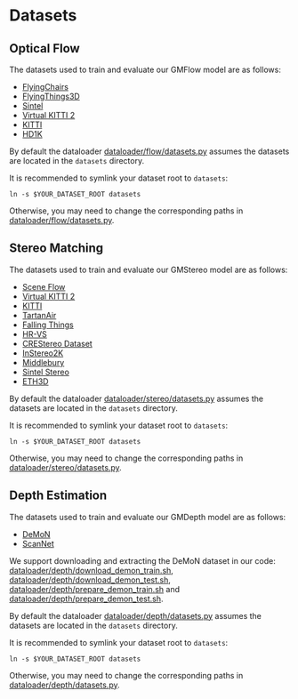 # Datasets



## Optical Flow

The datasets used to train and evaluate our GMFlow model are as follows:

- [FlyingChairs](https://lmb.informatik.uni-freiburg.de/resources/datasets/FlyingChairs.en.html#flyingchairs)
- [FlyingThings3D](https://lmb.informatik.uni-freiburg.de/resources/datasets/SceneFlowDatasets.en.html)
- [Sintel](http://sintel.is.tue.mpg.de/)
- [Virtual KITTI 2](https://europe.naverlabs.com/research/computer-vision/proxy-virtual-worlds-vkitti-2/)
- [KITTI](http://www.cvlibs.net/datasets/kitti/eval_scene_flow.php?benchmark=flow)
- [HD1K](http://hci-benchmark.iwr.uni-heidelberg.de/)

By default the dataloader [dataloader/flow/datasets.py](dataloader/flow/datasets.py) assumes the datasets are located in the `datasets` directory.

It is recommended to symlink your dataset root to `datasets`:

```
ln -s $YOUR_DATASET_ROOT datasets
```

Otherwise, you may need to change the corresponding paths in [dataloader/flow/datasets.py](dataloader/flow/datasets.py).



## Stereo Matching

The datasets used to train and evaluate our GMStereo model are as follows:

- [Scene Flow](https://lmb.informatik.uni-freiburg.de/resources/datasets/SceneFlowDatasets.en.html)
- [Virtual KITTI 2](https://europe.naverlabs.com/research/computer-vision/proxy-virtual-worlds-vkitti-2/)
- [KITTI](https://www.cvlibs.net/datasets/kitti/eval_scene_flow.php?benchmark=stereo)
- [TartanAir](https://github.com/castacks/tartanair_tools)
- [Falling Things](https://research.nvidia.com/publication/2018-06_Falling-Things)
- [HR-VS](https://drive.google.com/file/d/1SgEIrH_IQTKJOToUwR1rx4-237sThUqX/view)
- [CREStereo Dataset](https://github.com/megvii-research/CREStereo/blob/master/dataset_download.sh)
- [InStereo2K](https://github.com/YuhuaXu/StereoDataset)
- [Middlebury](https://vision.middlebury.edu/stereo/data/)
- [Sintel Stereo](http://sintel.is.tue.mpg.de/stereo)
- [ETH3D](https://www.eth3d.net/datasets#low-res-two-view-training-data)

By default the dataloader [dataloader/stereo/datasets.py](dataloader/stereo/datasets.py) assumes the datasets are located in the `datasets` directory.

It is recommended to symlink your dataset root to `datasets`:

```
ln -s $YOUR_DATASET_ROOT datasets
```

Otherwise, you may need to change the corresponding paths in [dataloader/stereo/datasets.py](dataloader/flow/datasets.py).



## Depth Estimation

The datasets used to train and evaluate our GMDepth model are as follows:

- [DeMoN](https://github.com/lmb-freiburg/demon)
- [ScanNet](http://www.scan-net.org/)

We support downloading and extracting the DeMoN dataset in our code: [dataloader/depth/download_demon_train.sh](dataloader/depth/download_demon_train.sh),  [dataloader/depth/download_demon_test.sh](dataloader/depth/download_demon_test.sh),  [dataloader/depth/prepare_demon_train.sh](dataloader/depth/prepare_demon_train.sh) and  [dataloader/depth/prepare_demon_test.sh](dataloader/depth/prepare_demon_test.sh).

By default the dataloader [dataloader/depth/datasets.py](dataloader/depth/datasets.py) assumes the datasets are located in the `datasets` directory.

It is recommended to symlink your dataset root to `datasets`:

```
ln -s $YOUR_DATASET_ROOT datasets
```

Otherwise, you may need to change the corresponding paths in [dataloader/depth/datasets.py](dataloader/depth/datasets.py).

